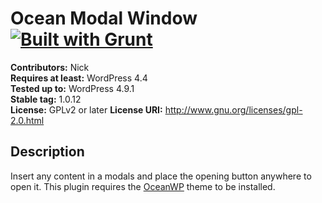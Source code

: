 # Ocean Modal Window [![Built with Grunt](https://cdn.gruntjs.com/builtwith.png)](http://gruntjs.com/)

**Contributors:** Nick  
**Requires at least:** WordPress 4.4  
**Tested up to:** WordPress 4.9.1  
**Stable tag:** 1.0.12  
**License:** GPLv2 or later
**License URI:** http://www.gnu.org/licenses/gpl-2.0.html  

## Description

Insert any content in a modals and place the opening button anywhere to open it.
This plugin requires the [OceanWP](https://oceanwp.org/) theme to be installed.